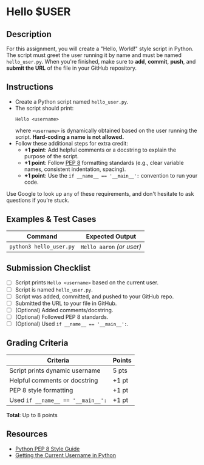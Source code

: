 # Hello $USER

## Description
For this assignment, you will create a "Hello, World!" style script in Python. The script must greet the user running it by name and must be named `hello_user.py`. When you're finished, make sure to **add**, **commit**, **push**, and **submit the URL** of the file in your GitHub repository.

## Instructions

- Create a Python script named `hello_user.py`.
- The script should print:
  ```
  Hello <username>
  ```
  where `<username>` is dynamically obtained based on the user running the script. **Hard-coding a name is not allowed.**
- Follow these additional steps for extra credit:
  - **+1 point**: Add helpful comments or a docstring to explain the purpose of the script.
  - **+1 point**: Follow [PEP 8](https://peps.python.org/pep-0008/) formatting standards (e.g., clear variable names, consistent indentation, spacing).
  - **+1 point**: Use the `if __name__ == '__main__':` convention to run your code.

Use Google to look up any of these requirements, and don't hesitate to ask questions if you’re stuck.

## Examples & Test Cases

| Command                      | Expected Output           |
|-----------------------------|---------------------------|
| `python3 hello_user.py`     | `Hello aaron` *(or user)* |

## Submission Checklist
- [ ] Script prints `Hello <username>` based on the current user.
- [ ] Script is named `hello_user.py`.
- [ ] Script was added, committed, and pushed to your GitHub repo.
- [ ] Submitted the URL to your file in GitHub.
- [ ] (Optional) Added comments/docstring.
- [ ] (Optional) Followed PEP 8 standards.
- [ ] (Optional) Used `if __name__ == '__main__':`.

## Grading Criteria

| Criteria                                   | Points |
|--------------------------------------------|--------|
| Script prints dynamic username              | 5 pts  |
| Helpful comments or docstring               | +1 pt  |
| PEP 8 style formatting                      | +1 pt  |
| Used `if __name__ == '__main__':`          | +1 pt  |

**Total**: Up to 8 points

## Resources
- [Python PEP 8 Style Guide](https://peps.python.org/pep-0008/)
- [Getting the Current Username in Python](https://docs.python.org/3/library/getpass.html)

